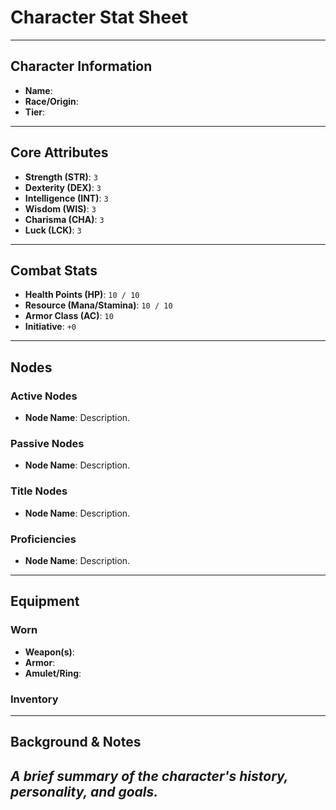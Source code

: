 # Character Stat Sheet

---

## Character Information
- **Name**: 
- **Race/Origin**: 
- **Tier**: 

---

## Core Attributes
- **Strength (STR)**: `3`
- **Dexterity (DEX)**: `3`
- **Intelligence (INT)**: `3`
- **Wisdom (WIS)**: `3`
- **Charisma (CHA)**: `3`
- **Luck (LCK)**: `3`

---

## Combat Stats
- **Health Points (HP)**: `10 / 10`
- **Resource (Mana/Stamina)**: `10 / 10`
- **Armor Class (AC)**: `10`
- **Initiative**: `+0`
---

## Nodes
### Active Nodes
- **Node Name**: Description.

### Passive Nodes
- **Node Name**: Description.

### Title Nodes
- **Node Name**: Description.

### Proficiencies 
- **Node Name**: Description.

---

## Equipment
### Worn
- **Weapon(s)**: 
- **Armor**: 
- **Amulet/Ring**: 

### Inventory

---

## Background & Notes
*A brief summary of the character's history, personality, and goals.*
- 
